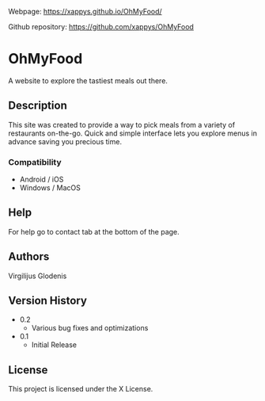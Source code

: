 Webpage:
https://xappys.github.io/OhMyFood/

Github repository:
https://github.com/xappys/OhMyFood

# OhMyFood

A website to explore the tastiest meals out there.

## Description

This site was created to provide a way to pick meals from a variety of restaurants on-the-go. Quick and simple interface lets you explore menus in advance saving you precious time.

### Compatibility

* Android / iOS
* Windows / MacOS

## Help

For help go to contact tab at the bottom of the page.

## Authors

Virgilijus Glodenis

## Version History

* 0.2
    * Various bug fixes and optimizations
* 0.1
    * Initial Release

## License

This project is licensed under the X License.
